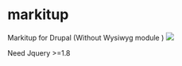 markitup
========

Markitup for Drupal (Without Wysiwyg module )
<img src="https://raw.github.com/Happensit/markitup/master/markitup.png"/>

Need Jquery >=1.8
